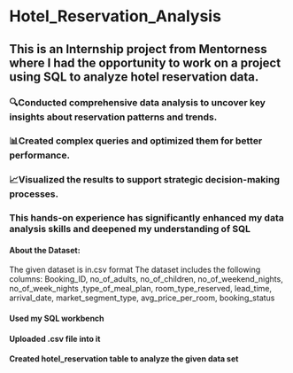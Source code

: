 # Hotel_Reservation_Analysis
## This is an Internship project from Mentorness where I had the opportunity to work on a project using SQL to analyze hotel reservation data. 
### 🔍Conducted comprehensive data analysis to uncover key insights about reservation patterns and trends.
### 📊Created complex queries and optimized them for better performance.
### 📈Visualized the results to support strategic decision-making processes.
### This hands-on experience has significantly enhanced my data analysis skills and deepened my understanding of SQL

#### About the Dataset:
The given dataset is in.csv format 
The dataset includes the following columns: 
Booking_ID, no_of_adults, no_of_children, no_of_weekend_nights, no_of_week_nights ,type_of_meal_plan, room_type_reserved,
lead_time, arrival_date, market_segment_type, avg_price_per_room, booking_status

#### Used my SQL workbench 
#### Uploaded .csv file into it 
#### Created hotel_reservation table to analyze the given data set

